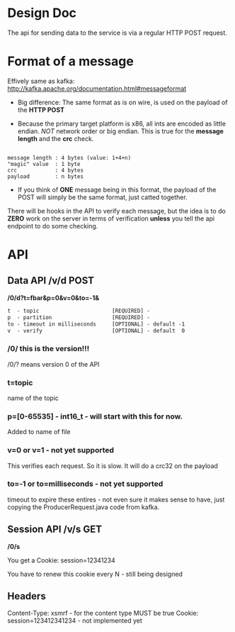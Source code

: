 # Design Doc

The api for sending data to the service is via a regular HTTP POST request.

# Format of a message

Effively same as kafka: http://kafka.apache.org/documentation.html#messageformat

* Big difference: The same format as is on wire, is used on the payload of the
**HTTP POST**

* Because the primary target platform is x86, all ints are encoded as
little endian. *NOT* network order or big endian. This is true for
the **message length** and the **crc** check.

```

message length : 4 bytes (value: 1+4+n)
"magic" value  : 1 byte
crc            : 4 bytes
payload        : n bytes

```

* If you think of **ONE** message being in this format, the payload of the POST
will simply be the same format, just catted together.

There will be hooks in the API to verify each message, but the idea is to do
**ZERO** work on the server in terms of verification **unless** you tell the api
endpoint to do some checking.

# API

## Data API /v/d POST

**/0/d?t=fbar&p=0&v=0&to=-1&**

```txt
t  - topic                       [REQUIRED] -
p  - partition                   [REQUIRED] -
to - timeout in milliseconds     [OPTIONAL] - default -1
v  - verify                      [OPTIONAL] - default  0
```

### /0/ this is the version!!!

/0/? means version 0 of the API

### t=topic

name of the topic

### p=[0-65535] - int16_t - will start with this for now.

Added to name of file

### v=0 or v=1               - not yet supported

This verifies each request. So it is slow. It will do a crc32 on the payload

### to=-1 or to=milliseconds - not yet supported

timeout to expire these entires - not even sure it makes sense to have,
just copying the ProducerRequest.java code from kafka.

## Session API /v/s GET

**/0/s**

You get a Cookie: session=12341234

You have to renew this cookie every N - still being designed


## Headers

Content-Type: xsmrf - for the content type MUST be true
Cookie: session=123412341234 - not implemented yet
